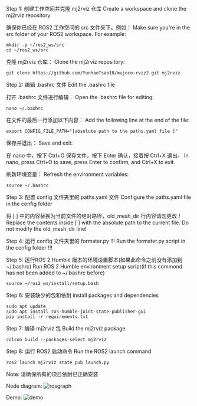 Step 1: 创建工作空间并克隆 mj2rviz 仓库 Create a workspace and clone the mj2rviz repository

确保你已经在 ROS2 工作空间的 src 文件夹下。例如： Make sure you're in the src folder of your ROS2 workspace. For example:
    
    mkdir -p ~/ros2_ws/src
    cd ~/ros2_ws/src
        
克隆 mj2rviz 仓库： Clone the mj2rviz repository:
    
    git clone https://github.com/YunhaoTsao10/mujoco-rviz2.git mj2rviz

Step 2: 编辑 .bashrc 文件 Edit the .bashrc file

打开 .bashrc 文件进行编辑：
Open the .bashrc file for editing:

    nano ~/.bashrc  

在文件的最后一行添加以下内容：
Add the following line at the end of the file:

    export CONFIG_FILE_PATH="[absolute path to the paths.yaml file ]"

保存并退出：
Save and exit:
    
在 nano 中，按下 Ctrl+O 保存文件，按下 Enter 确认，接着按 Ctrl+X 退出。
In nano, press Ctrl+O to save, press Enter to confirm, and Ctrl+X to exit.
    
刷新环境变量：
Refresh the environment variables:

    source ~/.bashrc

Step 3: 配置 config 文件夹里的 paths.yaml 文件 Configure the paths.yaml file in the config folder

将 [ ] 中的内容替换为当前文件的绝对路径，old_mesh_dir 行内容请勿更改！
Replace the contents inside [ ] with the absolute path to the current file. Do not modify the old_mesh_dir line!

Step 4: 运行 config 文件夹里的 formater.py !!! Run the formater.py script in the config folder !!!

Step 5: 运行ROS 2 Humble 版本的环境设置脚本(如果此命令之前没有添加到~/.bashrc) Run ROS 2 Humble environment setup script(if this commond has not been added to ~/.bashrc before)

    source ~/ros2_ws/install/setup.bash

Step 6: 安装缺少的包和依耐 install packages and dependencies

    sudo apt update
    sudo apt install ros-humble-joint-state-publisher-gui
    pip install -r requirements.txt

Step 7: 编译 mj2rviz 包 Build the mj2rviz package

    colcon build --packages-select mj2rviz

Step 8: 运行 ROS2 启动命令 Run the ROS2 launch command

    ros2 launch mj2rviz state_pub_launch.py
    
Note: 请确保所有的项目依耐已正确安装

Node diagram:
    ![rosgraph](https://github.com/user-attachments/assets/e8f3aba1-f23f-4146-bda1-f0f6779cb85b)

Demo:
    ![demo](https://github.com/user-attachments/assets/6b5b5a60-3bc3-4cb6-b123-2d8a5c511551)






